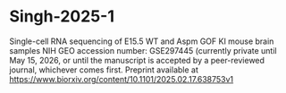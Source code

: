 # Singh-2025-1
Single-cell RNA sequencing of E15.5 WT and Aspm GOF KI mouse brain samples
NIH GEO accession number: GSE297445 (currently private until May 15, 2026, or until the manuscript is accepted by a peer-reviewed journal, whichever comes first.
Preprint available at https://www.biorxiv.org/content/10.1101/2025.02.17.638753v1
